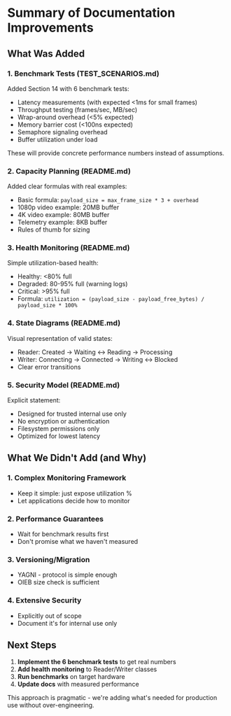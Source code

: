 # Summary of Documentation Improvements

## What Was Added

### 1. **Benchmark Tests (TEST_SCENARIOS.md)**
Added Section 14 with 6 benchmark tests:
- Latency measurements (with expected <1ms for small frames)
- Throughput testing (frames/sec, MB/sec)
- Wrap-around overhead (<5% expected)
- Memory barrier cost (<100ns expected)
- Semaphore signaling overhead
- Buffer utilization under load

These will provide concrete performance numbers instead of assumptions.

### 2. **Capacity Planning (README.md)**
Added clear formulas with real examples:
- Basic formula: `payload_size = max_frame_size * 3 + overhead`
- 1080p video example: 20MB buffer
- 4K video example: 80MB buffer  
- Telemetry example: 8KB buffer
- Rules of thumb for sizing

### 3. **Health Monitoring (README.md)**
Simple utilization-based health:
- Healthy: <80% full
- Degraded: 80-95% full (warning logs)
- Critical: >95% full
- Formula: `utilization = (payload_size - payload_free_bytes) / payload_size * 100%`

### 4. **State Diagrams (README.md)**
Visual representation of valid states:
- Reader: Created → Waiting ↔ Reading → Processing
- Writer: Connecting → Connected → Writing ↔ Blocked
- Clear error transitions

### 5. **Security Model (README.md)**
Explicit statement:
- Designed for trusted internal use only
- No encryption or authentication
- Filesystem permissions only
- Optimized for lowest latency

## What We Didn't Add (and Why)

### 1. **Complex Monitoring Framework**
- Keep it simple: just expose utilization %
- Let applications decide how to monitor

### 2. **Performance Guarantees**
- Wait for benchmark results first
- Don't promise what we haven't measured

### 3. **Versioning/Migration**
- YAGNI - protocol is simple enough
- OIEB size check is sufficient

### 4. **Extensive Security**
- Explicitly out of scope
- Document it's for internal use only

## Next Steps

1. **Implement the 6 benchmark tests** to get real numbers
2. **Add health monitoring** to Reader/Writer classes
3. **Run benchmarks** on target hardware
4. **Update docs** with measured performance

This approach is pragmatic - we're adding what's needed for production use without over-engineering.